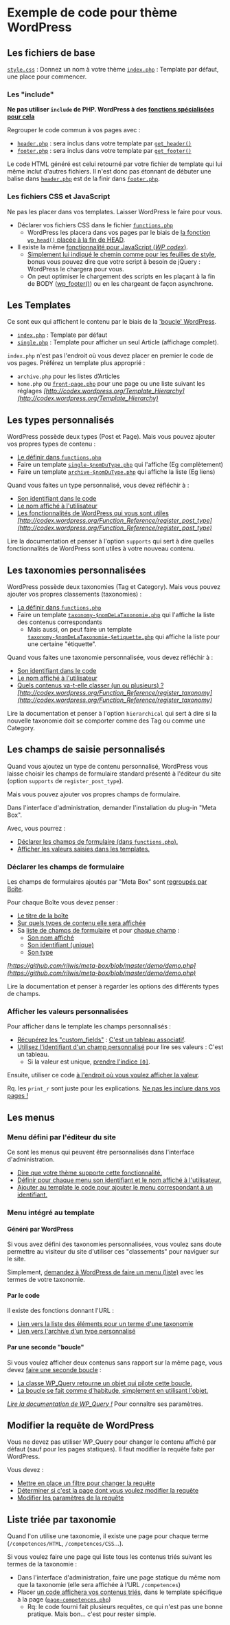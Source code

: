 # Exemple de code pour thème WordPress

## Les fichiers de base

[`style.css`](https://github.com/ppierre/base-theme-wordpress/blob/master/style.css#L2-5) : Donnez un nom à votre thème
[`index.php`](https://github.com/ppierre/base-theme-wordpress/blob/master/index.php#L2-9) : Template par défaut, une place pour commencer.

### Les "include"

**Ne pas utiliser `include` de PHP. WordPress à des [fonctions spécialisées pour cela](http://codex.wordpress.org/Include_Tags)**

Regrouper le code commun à vos pages avec :
* [`header.php`](https://github.com/ppierre/base-theme-wordpress/blob/master/header.php#L2) : sera inclus dans votre template par [`get_header()`](https://github.com/ppierre/base-theme-wordpress/blob/master/index.php#L12-13)
* [`footer.php`](https://github.com/ppierre/base-theme-wordpress/blob/master/footer.php#L1) : sera inclus dans votre template par [`get_footer()`](https://github.com/ppierre/base-theme-wordpress/blob/master/index.php#L32-33)

Le code HTML généré est celui retourné par votre fichier de template qui lui même inclut d'autres fichiers. Il n'est donc pas étonnant de débuter une balise dans [`header.php`](https://github.com/ppierre/base-theme-wordpress/blob/master/header.php#L3-4) est de la finir dans [`footer.php`](https://github.com/ppierre/base-theme-wordpress/blob/master/footer.php#L22).

### Les fichiers CSS et JavaScript

Ne pas les placer dans vos templates. Laisser WordPress le faire pour vous.
* Déclarer vos fichiers CSS dans le fichier [`functions.php`](https://github.com/ppierre/base-theme-wordpress/blob/master/functions.php#L31-35)
  * WordPress les placera dans vos pages par le biais de [la fonction `wp_head()` placée à la fin de HEAD](https://github.com/ppierre/base-theme-wordpress/blob/master/header.php#L7-10).
* Il existe la même [fonctionnalité pour JavaScript (*WP codex*)](http://codex.wordpress.org/Function_Reference/wp_enqueue_script).
  * [Simplement lui indiqué le chemin comme pour les feuilles de style](https://github.com/ppierre/base-theme-wordpress/blob/master/functions.php#L37-41), bonus vous pouvez dire que votre script à besoin de jQuery : WordPress le chargera pour vous.
  * On peut optimiser le chargement des scripts en les plaçant à la fin de BODY ([wp_footer()](https://github.com/ppierre/base-theme-wordpress/blob/master/footer.php#L17-19)) ou en les chargeant de façon asynchrone.

## Les Templates

Ce sont eux qui affichent le contenu par le biais de la ['boucle' WordPress](https://github.com/ppierre/base-theme-wordpress/blob/master/index.php#L16-30).
* [`index.php`](https://github.com/ppierre/base-theme-wordpress/blob/master/index.php#L2-9) : Template par défaut
* [`single.php`](https://github.com/ppierre/base-theme-wordpress/blob/master/single.php#L2-5) : Template pour afficher un seul Article (affichage complet).

`index.php` n'est pas l'endroit où vous devez placer en premier le code de vos pages. Préférez un template plus approprié :
* `archive.php` pour les listes d’Articles
* `home.php` ou [`front-page.php`](https://github.com/ppierre/base-theme-wordpress/blob/master/front-page.php#L2) pour une page ou une liste suivant les réglages
*[http://codex.wordpress.org/Template_Hierarchy](http://codex.wordpress.org/Template_Hierarchy)*

## Les types personnalisés

WordPress possède deux types (Post et Page). Mais vous pouvez ajouter vos propres types de contenu :
* [Le définir dans `functions.php`](https://github.com/ppierre/base-theme-wordpress/blob/master/functions.php#L44-66)
* Faire un template [`single-$nomDuType.php`](https://github.com/ppierre/base-theme-wordpress/blob/master/single-projet.php#L2-3) qui l'affiche (Eg complètement)
* Faire un template [`archive-$nomDuType.php`](https://github.com/ppierre/base-theme-wordpress/blob/master/archive-projet.php#L2-3) qui affiche la liste (Eg liens)

Quand vous faites un type personnalisé, vous devez réfléchir à :
* [Son identifiant dans le code](https://github.com/ppierre/base-theme-wordpress/blob/master/functions.php#L49-50)
* [Le nom affiché à l'utilisateur](https://github.com/ppierre/base-theme-wordpress/blob/master/functions.php#L53-54)
* [Les fonctionnalités de WordPress qui vous sont utiles](https://github.com/ppierre/base-theme-wordpress/blob/master/functions.php#L59-61)
*[http://codex.wordpress.org/Function_Reference/register_post_type](http://codex.wordpress.org/Function_Reference/register_post_type)*

Lire la documentation et penser à l'option `supports` qui sert à dire quelles fonctionnalités de WordPress sont utiles à votre nouveau contenu.

## Les taxonomies personnalisées

WordPress possède deux taxonomies (Tag et Category). Mais vous pouvez ajouter vos propres classements (taxonomies) :
* [La définir dans `functions.php`](https://github.com/ppierre/base-theme-wordpress/blob/master/functions.php#L68-85)
* Faire un template [`taxonomy-$nomDeLaTaxonomie.php`](https://github.com/ppierre/base-theme-wordpress/blob/master/taxonomy-competences.php#L2-4) qui l'affiche la liste des contenus correspondants
  * Mais aussi, on peut faire un template [`taxonomy-$nomDeLaTaxonomie-$etiquette.php`](https://github.com/ppierre/base-theme-wordpress/blob/master/taxonomy-competences-CSS.php#L2-5) qui affiche la liste pour une certaine "étiquette".

Quand vous faites une taxonomie personnalisée, vous devez réfléchir à :
* [Son identifiant dans le code](https://github.com/ppierre/base-theme-wordpress/blob/master/functions.php#L73-74)
* [Le nom affiché à l'utilisateur](https://github.com/ppierre/base-theme-wordpress/blob/master/functions.php#L79-80)
* [Quels contenus va-t-elle classer (un ou plusieurs) ?](https://github.com/ppierre/base-theme-wordpress/blob/master/functions.php#L75-76)
*[http://codex.wordpress.org/Function_Reference/register_taxonomy](http://codex.wordpress.org/Function_Reference/register_taxonomy)*

Lire la documentation et penser à l'option `hierarchical` qui sert à dire si la nouvelle taxonomie doit se comporter comme des Tag ou comme une Category.

## Les champs de saisie personnalisés

Quand vous ajoutez un type de contenu personnalisé, WordPress vous laisse choisir les champs de formulaire standard présenté à l'éditeur du site (option `supports` de `register_post_type`).

Mais vous pouvez ajouter vos propres champs de formulaire.

Dans l'interface d'administration, demander l'installation du plug-in "Meta Box".

Avec, vous pourrez :
* [Déclarer les champs de formulaire (dans `functions.php`).](https://github.com/ppierre/base-theme-wordpress/blob/master/functions.php#L87-116)
* [Afficher les valeurs saisies dans les templates.](https://github.com/ppierre/base-theme-wordpress/blob/master/single-projet.php#L15-40)

### Déclarer les champs de formulaire

Les champs de formulaires ajoutés par "Meta Box" sont [regroupés par Boîte](https://github.com/ppierre/base-theme-wordpress/blob/master/functions.php#L95-113).

Pour chaque Boîte vous devez penser :
* [Le titre de la boîte](https://github.com/ppierre/base-theme-wordpress/blob/master/functions.php#L97-98)
* [Sur quels types de contenu elle sera affichée](https://github.com/ppierre/base-theme-wordpress/blob/master/functions.php#L99-100)
* Sa [liste de champs de formulaire](https://github.com/ppierre/base-theme-wordpress/blob/master/functions.php#L102-112) et pour [chaque champ](https://github.com/ppierre/base-theme-wordpress/blob/master/functions.php#L103-111) :
  * [Son nom affiché](https://github.com/ppierre/base-theme-wordpress/blob/master/functions.php#L105-106)
  * [Son identifiant (unique)](https://github.com/ppierre/base-theme-wordpress/blob/master/functions.php#L107-108)
  * [Son type](https://github.com/ppierre/base-theme-wordpress/blob/master/functions.php#L109-110)

*[https://github.com/rilwis/meta-box/blob/master/demo/demo.php](https://github.com/rilwis/meta-box/blob/master/demo/demo.php)*

Lire la documentation et penser à regarder les options des différents types de champs.

### Afficher les valeurs personnalisées

Pour afficher dans le template les champs personnalisés :
* [Récupérez les "custom_fields"](https://github.com/ppierre/base-theme-wordpress/blob/master/single-projet.php#L15-16) : [C'est un tableau associatif](https://github.com/ppierre/base-theme-wordpress/blob/master/single-projet.php#L20-21).
* [Utilisez l'identifiant d'un champ personnalisé](https://github.com/ppierre/base-theme-wordpress/blob/master/single-projet.php#L28-29) pour lire ses valeurs : C'est un tableau.
  * Si la valeur est unique, [prendre l'indice `[0]`](https://github.com/ppierre/base-theme-wordpress/blob/master/single-projet.php#L34-36).

Ensuite, utiliser ce code [à l'endroit où vous voulez afficher la valeur](https://github.com/ppierre/base-theme-wordpress/blob/master/single-projet.php#L39-40).

Rq. les `print_r` sont juste pour les explications. [Ne pas les inclure dans vos pages !](https://github.com/ppierre/base-theme-wordpress/blob/master/single-projet.php#L18-38)

## Les menus

### Menu défini par l'éditeur du site

Ce sont les menus qui peuvent être personnalisés dans l'interface d'administration.
* [Dire que votre thème supporte cette fonctionnalité.](https://github.com/ppierre/base-theme-wordpress/blob/master/functions.php#L15-16)
* [Définir pour chaque menu son identifiant et le nom affiché à l'utilisateur.](https://github.com/ppierre/base-theme-wordpress/blob/master/functions.php#L22-23)
* [Ajouter au template le code pour ajouter le menu correspondant à un identifiant.](https://github.com/ppierre/base-theme-wordpress/blob/master/header.php#L19-24)

### Menu intégré au template 

#### Généré par WordPress

Si vous avez défini des taxonomies personnalisées, vous voulez sans doute permettre au visiteur du site d'utiliser ces "classements" pour naviguer sur le site.

Simplement, [demandez à WordPress de faire un menu (liste)](https://github.com/ppierre/base-theme-wordpress/blob/master/footer.php#L5-8) avec les termes de votre taxonomie.

#### Par le code

Il existe des fonctions donnant l'URL :
* [Lien vers la liste des éléments pour un terme d'une taxonomie](https://github.com/ppierre/base-theme-wordpress/blob/master/footer.php#L9-10)
* [Lien vers l'archive d'un type personnalisé](https://github.com/ppierre/base-theme-wordpress/blob/master/footer.php#L11-12)

#### Par une seconde "boucle"

Si vous voulez afficher deux contenus sans rapport sur la même page, vous devez [faire une seconde boucle](https://github.com/ppierre/base-theme-wordpress/blob/master/front-page.php#L23-42) :
* [La classe WP_Query retourne un objet qui pilote cette boucle.](https://github.com/ppierre/base-theme-wordpress/blob/master/front-page.php#L26-27)
* [La boucle se fait comme d'habitude, simplement en utilisant l'objet.](https://github.com/ppierre/base-theme-wordpress/blob/master/front-page.php#L28-30)

[*Lire la documentation de WP_Query !*](http://codex.wordpress.org/Class_Reference/WP_Query#Parameters) Pour connaître ses paramètres.

## Modifier la requête de WordPress

Vous ne devez pas utiliser WP_Query pour changer le contenu affiché par défaut (sauf pour les pages statiques). Il faut modifier la requête faite par WordPress.

Vous devez :
* [Mettre en place un filtre pour changer la requête](https://github.com/ppierre/base-theme-wordpress/blob/master/functions.php#L118-124)
* [Déterminer si c'est la page dont vous voulez modifier la requête](https://github.com/ppierre/base-theme-wordpress/blob/master/functions.php#L126-127)
* [Modifier les paramètres de la requête](https://github.com/ppierre/base-theme-wordpress/blob/master/functions.php#L128-129)

## Liste triée par taxonomie

Quand l'on utilise une taxonomie, il existe une page pour chaque terme (`/competences/HTML`, `/competences/CSS`...).

Si vous voulez faire une page qui liste tous les contenus triés suivant les termes de la taxonomie :
* Dans l'interface d'administration, faire une page statique du même nom que la taxonomie (elle sera affichée à l’URL `/competences`)
* Placer [un code affichera vos contenus triés](https://github.com/ppierre/base-theme-wordpress/blob/master/pages-competences.php#L18-61), dans le template spécifique à la page ([`page-competences.php`](https://github.com/ppierre/base-theme-wordpress/blob/master/pages-competences.php#L2-3))
  * Rq: le code fourni fait plusieurs requêtes, ce qui n'est pas une bonne pratique. Mais bon... c'est pour rester simple.

